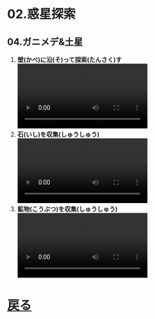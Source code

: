 # 02.惑星探索

## 04.ガニメデ&土星

1. **壁(かべ)に沿(そ)って探索(たんさく)す**
	<br>
	<video controls>
	  <source src="01_壁に沿って探索.mp4" type="video/mp4" />
	</video>
1. **石(いし)を収集(しゅうしゅう)**
	<br>
	<video controls>
	  <source src="02_石を収集.mp4" type="video/mp4" />
	</video>
1. **鉱物(こうぶつ)を収集(しゅうしゅう)**
	<br>
	<video controls>
	  <source src="03_鉱物を収集.mp4" type="video/mp4" />
	</video>

# [戻る](../video02.html)